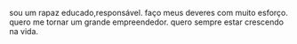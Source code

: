 sou um rapaz educado,responsável.
faço meus deveres com muito esforço.
quero me tornar um grande empreendedor.
quero sempre estar crescendo na vida.


<!---
Valcidio-17/Valcidio-17 is a ✨ special ✨ repository because its `README.md` (this file) appears on your GitHub profile.
You can click the Preview link to take a look at your changes.
--->
